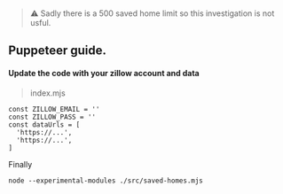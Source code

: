 ### 

> ⚠️ Sadly there is a 500 saved home limit so this investigation is not usful.

## Puppeteer guide.

#### Update the code with your zillow account and data

> index.mjs

```
const ZILLOW_EMAIL = ''
const ZILLOW_PASS = ''
const dataUrls = [
  'https://...',
  'https://...',
]
```

Finally

`node --experimental-modules ./src/saved-homes.mjs`

